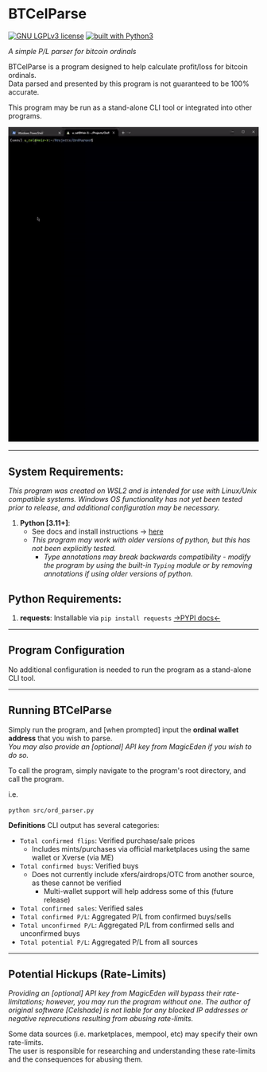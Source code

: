 # BTCelParse
[![GNU LGPLv3 license](https://img.shields.io/badge/license-LGPLv3-blue.svg)](https://github.com/Celshade/CelSwap/blob/master/LICENSE.LESSER)
[![built with Python3](https://img.shields.io/badge/built%20with-Python3-green.svg)](https://www.python.org/)

_A simple P/L parser for bitcoin ordinals_

BTCelParse is a program designed to help calculate profit/loss for bitcoin ordinals. \
Data parsed and presented by this program is not guaranteed to be 100% accurate.

This program may be run as a stand-alone CLI tool or integrated into other programs.

![](btcelparse_demo.gif)

***

## System Requirements:
_This program was created on WSL2 and is intended for use with Linux/Unix compatible systems._
_Windows OS functionality has not yet been tested prior to release, and additional configuration may be necessary._

1. **Python [3.11+]**:
    * See docs and install instructions -> [here](https://www.python.org/)
    * _This program may work with older versions of python, but this has not been explicitly tested._
        * _Type annotations may break backwards compatibility - modify the program by using the built-in `Typing` module or by removing annotations if using older versions of python._

## Python Requirements:
1. **requests**: Installable via `pip install requests` [->PYPI docs<-](https://pypi.org/project/requests/)

***

## Program Configuration
No additional configuration is needed to run the program as a stand-alone CLI tool.
***

## Running BTCelParse
Simply run the program, and [when prompted] input the **ordinal wallet address** that you wish to parse. \
_You may also provide an [optional] API key from MagicEden if you wish to do so._

To call the program, simply navigate to the program's root directory, and call the program.

i.e.

`python src/ord_parser.py`

**Definitions**
CLI output has several categories:
* `Total confirmed flips`: Verified purchase/sale prices
    * Includes mints/purchases via official marketplaces using the same wallet or Xverse (via ME)
* `Total confirmed buys`: Verified buys
    * Does not currently include xfers/airdrops/OTC from another source, as these cannot be verified
        * Multi-wallet support will help address some of this (future release)
* `Total confirmed sales`: Verified sales
* `Total confirmed P/L`: Aggregated P/L from confirmed buys/sells
* `Total unconfirmed P/L`: Aggregated P/L from confirmed sells and unconfirmed buys
* `Total potential P/L`: Aggregated P/L from all sources
***

## Potential Hickups (Rate-Limits)
_Providing an [optional] API key from MagicEden will bypass their rate-limitations; however, you may run the program without one._
_The author of original software [Celshade] is not liable for any blocked IP addresses or negative reprecutions resulting from abusing rate-limits._

Some data sources (i.e. marketplaces, mempool, etc) may specify their own rate-limits. \
The user is responsible for researching and understanding these rate-limits and the consequences for abusing them.
